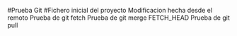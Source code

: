 #Prueba Git
#Fichero inicial del proyecto
Modificacion hecha desde el remoto
Prueba de git fetch
Prueba de git merge FETCH_HEAD
Prueba de git pull
